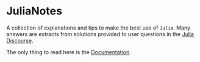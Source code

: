 # JuliaNotes

A collection of explanations and tips to make the best use of `Julia`.
Many answers are extracts from solutions provided to user questions in
the [Julia Discourse](https://discourse.julialang.org). 

The only thing to read here is the 
[Documentation](https://m3g.github.io/JuliaNotes.jl/stable/). 
